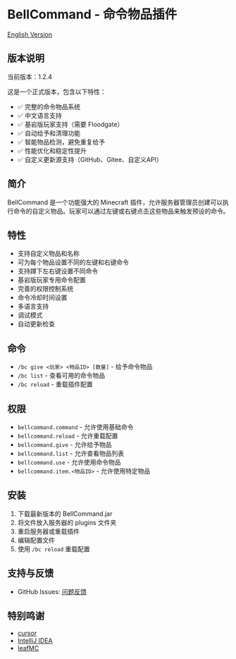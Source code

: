 # BellCommand - 命令物品插件

[English Version](README_EN.md)

## 版本说明
当前版本：1.2.4

这是一个正式版本，包含以下特性：
- ✅ 完整的命令物品系统
- ✅ 中文语言支持
- ✅ 基岩版玩家支持（需要 Floodgate）
- ✅ 自动给予和清理功能
- ✅ 智能物品检测，避免重复给予
- ✅ 性能优化和稳定性提升
- ✅ 自定义更新源支持（GitHub、Gitee、自定义API）

## 简介
BellCommand 是一个功能强大的 Minecraft 插件，允许服务器管理员创建可以执行命令的自定义物品。玩家可以通过左键或右键点击这些物品来触发预设的命令。

## 特性
- 支持自定义物品和名称
- 可为每个物品设置不同的左键和右键命令
- 支持蹲下左右键设置不同命令
- 基岩版玩家专用命令配置
- 完善的权限控制系统
- 命令冷却时间设置
- 多语言支持
- 调试模式
- 自动更新检查

## 命令
- `/bc give <玩家> <物品ID> [数量]` - 给予命令物品
- `/bc list` - 查看可用的命令物品
- `/bc reload` - 重载插件配置

## 权限
- `bellcommand.command` - 允许使用基础命令
- `bellcommand.reload` - 允许重载配置
- `bellcommand.give` - 允许给予物品
- `bellcommand.list` - 允许查看物品列表
- `bellcommand.use` - 允许使用命令物品
- `bellcommand.item.<物品ID>` - 允许使用特定物品

## 安装
1. 下载最新版本的 BellCommand.jar
2. 将文件放入服务器的 plugins 文件夹
3. 重启服务器或重载插件
4. 编辑配置文件
5. 使用 `/bc reload` 重载配置

## 支持与反馈
- GitHub Issues: [问题反馈](https://github.com/ning-g-mo/BellCommand/issues)

## 特别鸣谢
- [cursor](https://www.cursor.com/)
- [IntelliJ IDEA](https://www.jetbrains.com/idea/)
- [leafMC](https://github.com/Winds-Studio/Leaf)
